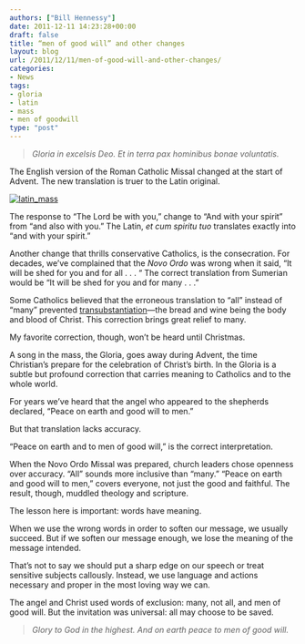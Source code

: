 ```yaml
---
authors: ["Bill Hennessy"]
date: 2011-12-11 14:23:28+00:00
draft: false
title: “men of good will” and other changes
layout: blog
url: /2011/12/11/men-of-good-will-and-other-changes/
categories:
- News
tags:
- gloria
- latin
- mass
- men of goodwill
type: "post"
---
```


> _Gloria in excelsis Deo. Et in terra pax hominibus bonae voluntatis._





The English version of the Roman Catholic Missal changed at the start of Advent. The new translation is truer to the Latin original. 

[![latin_mass](https://hennessysview.com/wp-content/uploads/2011/12/latin_mass_thumb.jpg)
](https://hennessysview.com/wp-content/uploads/2011/12/latin_mass.jpg)

The response to “The Lord be with you,” change to “And with your spirit” from “and also with you.” The Latin, _et cum spiritu tuo_ translates exactly into “and with your spirit.” 

Another change that thrills conservative Catholics, is the consecration. For decades, we’ve complained that the _Novo Ordo_ was wrong when it said, “It will be shed for you and for all . . . “ The correct translation from Sumerian would be “It will be shed for you and for many . . .” 

Some Catholics believed that the erroneous translation to “all” instead of “many” prevented [transubstantiation](https://www.newadvent.org/cathen/05573a.htm)—the bread and wine being the body and blood of Christ. This correction brings great relief to many.

My favorite correction, though, won’t be heard until Christmas. 

A song in the mass, the Gloria, goes away during Advent, the time Christian’s prepare for the celebration of Christ’s birth. In the Gloria is a subtle but profound correction that carries meaning to Catholics and to the whole world.

For years we’ve heard that the angel who appeared to the shepherds declared, “Peace on earth and good will to men.” 

But that translation lacks accuracy.

“Peace on earth and to men of good will,” is the correct interpretation.

When the Novo Ordo Missal was prepared, church leaders chose openness over accuracy. “All” sounds more inclusive than “many.” “Peace on earth and good will to men,” covers everyone, not just the good and faithful. The result, though, muddled theology and scripture. 

The lesson here is important: words have meaning. 

When we use the wrong words in order to soften our message, we usually succeed. But if we soften our message enough, we lose the meaning of the message intended.

That’s not to say we should put a sharp edge on our speech or treat sensitive subjects callously. Instead, we use language and actions necessary and proper in the most loving way we can.

The angel and Christ used words of exclusion: many, not all, and men of good will. But the invitation was universal: all may choose to be saved.



> _Glory to God in the highest. And on earth peace to men of good will._
> 
> 
